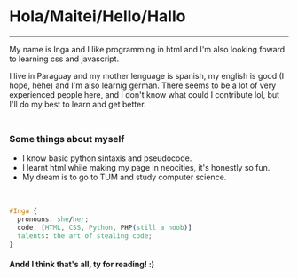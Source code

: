 <h1 color: #FFE8D8;>Hola/Maitei/Hello/Hallo</h1>  <hr style="width: 100%" color="magenta"/>
 <p> My name is Inga and I like programming in html and I'm also looking foward to learning css and javascript. </p>
 <p>I live in Paraguay and my mother lenguage is spanish, my english is good (I hope, hehe) and I'm also learnig german. There seems to be a lot of very experienced people here, and I don't know what could I contribute lol, but I'll do my best to learn and get better. </p>
 <img src="https://adriansblinkiecollection.neocities.org/dividers/rainbowchangedivider.gif" width=1000 height=7>
<!---
dang it why cant i color the text im gonna cry
 --->
<section><h3>Some things about myself</h3>
<ul id="ul-circle">
<li>I know basic python sintaxis and pseudocode.</li>  
<li>I learnt html while making my page in neocities, it's honestly so fun.</li>
<li>My dream is to go to TUM and study computer science.</li>
</ul>
</section>
<img src="https://blinkies.neocities.org/b/display/0150-alligator.gif" width=100 height=15> <img src="https://blinkies.neocities.org/b/display/0033-confused.gif" width=100 height=15> <img src="https://blinkies.neocities.org/b/display/0022-iheart.gif" width=100 height=15> <img src="https://adriansblinkiecollection.neocities.org/k18.gif" width=100 height=15>


```css
#Inga {
  pronouns: she/her;
  code: [HTML, CSS, Python, PHP(still a noob)]
  talents: the art of stealing code;
}
```
<footer>
<h4>Andd I think that's all, ty for reading! :) </h4>
</footer>
